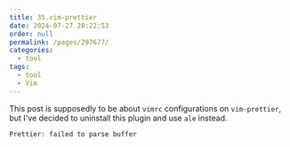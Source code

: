 ```yaml
---
title: 35.vim-prettier
date: 2024-07-27 20:22:53
order: null
permalink: /pages/297677/
categories: 
  - tool
tags: 
  - tool
  - Vim
---
```


This post is supposedly to be about `vimrc` configurations on `vim-prettier`, but I've decided to uninstall this plugin and use `ale` instead.

```vim
Prettier: failed to parse buffer
```
